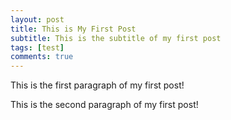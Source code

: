 ```yaml
---
layout: post
title: This is My First Post
subtitle: This is the subtitle of my first post
tags: [test]
comments: true
---
```


This is the first paragraph of my first post!

This is the second paragraph of my first post!
